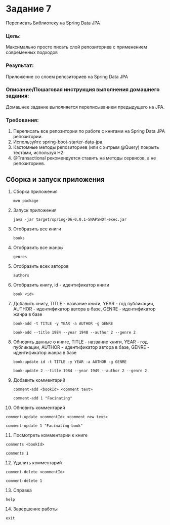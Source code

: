 # Задание 7 #
Переписать Библиотеку на Spring Data JPA
### Цель:
Максимально просто писать слой репозиториев с применением современных подходов 
### Результат: 
Приложение со слоем репозиториев на Spring Data JPA

### Описание/Пошаговая инструкция выполнения домашнего задания:
Домашнее задание выполняется переписыванием предыдущего на JPA.
### Требования:
1. Переписать все репозитории по работе с книгами на Spring Data JPA репозитории.
2. Используйте spring-boot-starter-data-jpa.
3. Кастомные методы репозиториев (или с хитрым @Query) покрыть тестами, используя H2.
4. @Transactional рекомендуется ставить на методы сервисов, а не репозиториев.

## Сборка и запуск приложения ##
1. Сборка приложения
   ```
   mvn package
   ```
2. Запуск приложения
   ```
   java -jar target/spring-06-0.0.1-SNAPSHOT-exec.jar
   ```
3. Отобразить все книги
   ```
   books
   ```
4. Отобразить все жанры
   ```
   genres
   ```
5. Отобразить всех авторов
   ```
   authors
   ```
6. Отобразить книгу, id - идентификатор книги
   ```
   book <id>
   ```
7. Добавить книгу, TITLE - название книги, YEAR - год публикации, AUTHOR - идентификатор автора в базе, GENRE - идентификатор жанра в базе
   ```
   book-add -t TITLE -y YEAR -a AUTHOR -g GENRE
   ```
   ```
   book-add --title 1984 --year 1948 --author 2 --genre 2
   ```
8. Обновить данные о книге, TITLE - название книги, YEAR - год публикации, AUTHOR - идентификатор автора в базе, GENRE - идентификатор жанра в базе
   ```
   book-update id -t TITLE -y YEAR -a AUTHOR -g GENRE
   ```
   ```
   book-update 2 --title 1984 --year 1949 --author 2 --genre 2
   ```
9. Добавить комментарий
   ```
   comment-add <bookId> <comment text>
   ```
   ```
   comment-add 1 "Facinating"
   ```
10. Обновить комментарий
   ```
   comment-update <commentId> <comment new text>
   ```
   ```
   comment-update 1 "Facinating book"
   ```
11. Посмотреть комментарии к книге
   ```
   comments <bookId>
   ```
   ```
   comments 1
   ```
12. Удалить комментарий
   ```
   comment-delete <commentId>
   ```
   ```
   comment-delete 1
   ```
13. Справка
   ```
   help
   ```
14. Завершение работы
   ```
   exit
   ```
